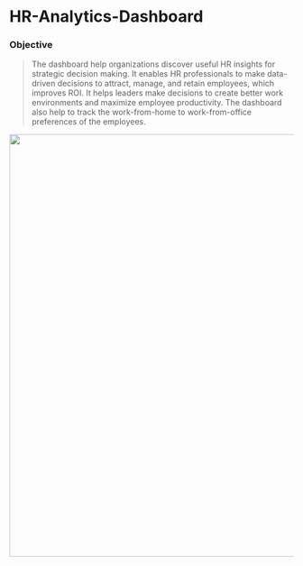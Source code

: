 <h1>HR-Analytics-Dashboard</h1>
<h3>Objective </h3>
<blockquote>The dashboard help organizations discover useful HR insights for strategic decision making. It enables HR professionals to make data-driven decisions to attract, manage, and retain employees, which improves ROI. It helps leaders make decisions to create better work environments and maximize employee productivity. The dashboard also help to track the work-from-home to work-from-office preferences of the employees. </blockquote>



<img src ="https://user-images.githubusercontent.com/87001395/216524440-481036fd-c098-467f-a0fa-617678678691.png" width = "750">
